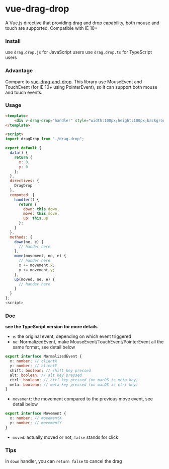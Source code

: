 # vue-drag-drop

A Vue.js directive that providing drag and drop capability, both mouse and touch are supported.
Compatible with IE 10+

### Install

use `drag.drop.js` for JavaScript users
use `drag.drop.ts` for TypeScript users

### Advantage

Compare to [vue-drag-and-drop](https://github.com/james2doyle/vue-drag-and-drop).
This library use MouseEvent and TouchEvent (for IE 10+ using PointerEvent), so it can support both mouse and touch events.

### Usage

```html
<template>
    <div v-drag-drop="handler" style="width:100px;height:100px;background:black;position:absolute;" :style="{left:x, top:y}"></div>
</template>

<script>
import dragDrop from "./drag.drop";

export default {
  data() {
    return {
      x: 0,
      y: 0
    };
  },
  directives: {
    DragDrop
  },
  computed: {
    handler() {
      return {
        down: this.down,
        move: this.move,
        up: this.up
      };
    }
  },
  methods: {
    down(ne, e) {
      // hander here
    },
    move(movement, ne, e) {
      // hander here
      x += movement.x;
      y += movement.y;
    },
    up(moved, ne, e) {
      // hander here
    }
  }
};
<script>
```

### Doc

**see the TypeScript version for more details**

* `e`: the original event, depending on which event triggered
* `ne`: NormalizedEvent, make MouseEvent/TouchEvent/PointerEvent all the same format, see detail below
```TypeScript
export interface NormalizedEvent {
  x: number; // clientX
  y: number; // clientY
  shift: boolean; // shift key pressed
  alt: boolean; // alt key pressed
  ctrl: boolean; // ctrl key pressed (on macOS is meta key)
  meta: boolean; // meta key pressed (on macOS is ctrl key)
}
```
* `movement`: the movement compared to the previous move event, see detail below
```TypeScript
export interface Movement {
  x: number; // movementX
  y: number; // movementY
}
```
* `moved`: actually moved or not, `false` stands for click

### Tips

in `down` handler, you can `return false` to cancel the drag